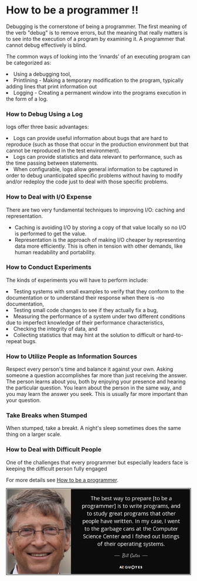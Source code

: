 # How to be a programmer !!

Debugging	is	the	cornerstone	of	being	a	programmer.	The	first	meaning	of	the	verb	"debug" is	to	remove	errors,	but	the	meaning	that	really	matters	is	to	see	into	the	execution	of	a program	by	examining	it.	A	programmer	that	cannot	debug	effectively	is	blind.


The	common	ways	of	looking	into	the	‘innards’	of	an	executing	program	can	be	categorized as:
<li>Using	a	debugging	tool,</li>
<li>Printlining	-	Making	a	temporary	modification	to	the	program,	typically	adding	lines	that print	information	out</li>
<li>Logging	-	Creating	a	permanent	window	into	the	programs	execution	in	the	form	of	a log.</li>

### How	to	Debug	Using	a	Log

logs	offer	three	basic	advantages:
<li> Logs	can	provide	useful	information	about	bugs	that	are	hard	to	reproduce	(such	as those	that	occur	in	the	production	        environment	but	that	cannot	be	reproduced	in	the	test environment).</li>
<li> Logs	can	provide	statistics	and	data	relevant	to	performance,	such	as	the	time	passing between	statements.</li>
<li> When	configurable,	logs	allow	general	information	to	be	captured	in	order	to	debug unanticipated	specific	problems	without      having	to	modify	and/or	redeploy	the	code	just to	deal	with	those	specific	problems.</li>

### How to	Deal	with	I/O	Expense

There	are	two	very	fundamental	techniques	to	improving	I/O:	caching	and	representation.
- Caching	is	avoiding	I/O by	storing	a copy	of	that	value	locally	so	no	I/O	is	performed	to	get	the	value.
- Representation	is	the	approach	of	making	I/O	cheaper	by	representing	data	more	efficiently. This	is	often	in	tension	with	other	demands,	like	human	readability	and	portability. 

### How	to	Conduct	Experiments
The	kinds	of	experiments	you	will	have	to	perform	include:
<li> Testing	systems	with	small	examples	to	verify	that	they	conform	to	the	documentation	or to	understand	their	response	when	there	is	-no	documentation, </li>
<li> Testing	small	code	changes	to	see	if	they	actually	fix	a	bug,</li>
<li>Measuring	the	performance	of	a	system	under	two	different	conditions	due	to	imperfect knowledge	of	their	performance	characteristics,</li> 
<li>Checking	the	integrity	of	data,	and </li>
<li>Collecting	statistics	that	may	hint	at	the	solution	to	difficult	or	hard-to-repeat	bugs.</li>

### How	to	Utilize	People	as	Information Sources

Respect	every	person's	time	and	balance	it	against	your	own.	Asking	someone	a	question accomplishes	far	more	than	just	receiving	the	answer.	The	person	learns	about	you,	both	by enjoying	your	presence	and	hearing	the	particular	question.	You	learn about	the	person	in the	same	way,	and	you	may	learn	the	answer	you	seek.	This	is	usually	far	more	important than	your	question.

### Take	Breaks	when	Stumped

When	stumped,	take	a	breakt.	A	night's	sleep	sometimes	does	the same	thing	on	a	larger	scale.

### How	to	Deal	with	Difficult	People

One	of	the	challenges	that	every	programmer	but	especially	leaders	face	is	keeping	the difficult	person	fully	engaged

For more details see [How to be a programmer](https://www.gitbook.com/book/braydie/how-to-be-a-programmer/details).

  ![All the Best](https://raw.githubusercontent.com/AnushaAugustine/mywebsite/master/pgm2.png)
